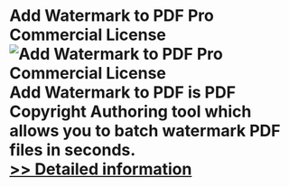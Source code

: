 # Add Watermark to PDF Pro Commercial License<br />![Add Watermark to PDF Pro Commercial License](https://mycommerce.akamaized.net/api/pimages/P300989167/BIG/300989167.PNG)<br />Add Watermark to PDF is PDF Copyright Authoring tool which allows you to batch watermark PDF files in seconds.<br />[>> Detailed information](https://secure.shareit.com/shareit/product.html?productid=300989167&affiliateid=200057808)